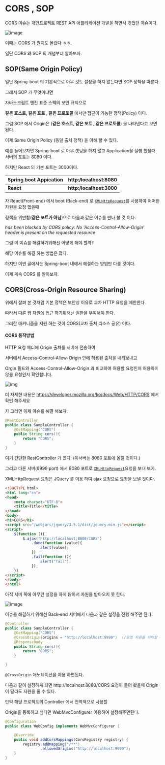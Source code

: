 # **CORS , SOP**



CORS 이슈는 개인프로젝트 REST API  애플리케이션 개발을 하면서 겪었던 이슈이다.

![image](https://user-images.githubusercontent.com/64793712/105623809-0e9d6700-5e60-11eb-8891-0612a5876e68.png)

이때는 CORS 가 뭔지도 몰랐다 ㅎㅎ.



일단 CORS 와 SOP 의 개념부터 알아보자.



## **SOP(Same Origin Policy)**



일단 Spring-boot 의 기본적으로 아무 것도 설정을 하지 않는다면 SOP 정책을 따른다.



그래서 SOP 가 무엇이냐면 

 

자바스크립트 엔진 표준 스펙의 보안 규칙으로

**같은 호스트, 같은 포트 , 같은 프로토콜** 에서만 접근이 가능한 정책(Policy) 이다.



그럼 SOP 에서 Origin은 (**같은 호스트, 같은 포트 , 같은 프로토콜**) 을 나타낸다고 보면된다.



이제 Same Origin Policy (동일 출처 정책) 을 이해 할 수 있다.



예를 들어보자면 Spring-boot 로 아무 셋팅을 하지 않고  Application을 실행 했을때 서버의 포트는 8080 이다.

하지만 React 의 기본 포트는 3000이다.

| Spring boot Appication | http:/localhost:8080     |
| ---------------------- | ------------------------ |
| **React**              | **http:/localhost:3000** |



자 React(Front-end) 에서  boot (Back-end) 로  [`XMLHttpRequest`](https://developer.mozilla.org/ko/docs/Web/API/XMLHttpRequest)를 사용하여 어떠한 자원을 요청 했을때 

정책을 위반함(**같은 포트가 아님**)으로 다음과 같은 이슈를 만나 볼 것 이다.



*has been blocked by CORS policy: No 'Access-Control-Allow-Origin' header is present on the requested resource*



그럼 이 이슈를 해결하기위해선 어떻게 해야 할까?



해당 이슈를 해결 하는 방법은 많다. 



하지만 이번 글에서는 Spring-boot 내에서 해결하는 방법만 다룰 것이다.



이제 계속 CORS 를 알아보자.



## CORS(Cross-Origin Resource Sharing)



위에서 살펴 본 것처럼 기본 정책은 보안상 이유로 교차 HTTP 요청을 제한한다.



따라서 다른 웹 자원에 접근 하기위해선 권한을 부여해야 한다.

그러한 매커니즘을 지원 하는 것이 CORS(교차 출처 리소스 공유) 이다. 



#### **CORS 동작방법**

HTTP  요청 헤더에 Origin  출처를 서버에 전송하여

서버에서 Access-Control-Allow-Origin 안에 허용된 출처을 내려보내고

Orgin 필드와  Access-Control-Allow-Origin 과 비교하여 허용할 요청인지 허용하지 않을 요청인지 확인합니다.

![img](https://mdn.mozillademos.org/files/17214/simple-req-updated.png)



더 자세한 내용은 https://developer.mozilla.org/ko/docs/Web/HTTP/CORS 에서 확인 해주세요





자 그러면 이제 이슈를 해결 해보자.



```java
@RestController
public class SampleController {
    @GetMapping("CORS")
    public String cors(){
        return "CORS";
    }
}
```

여기 간단한 RestController 가 있다. (이서버는 8080 포트에 올릴 것이다.)





그리고 다른 서버(9999 port) 에서  8080 포트로  [`XMLHttpRequest`](https://developer.mozilla.org/ko/docs/Web/API/XMLHttpRequest)요청을 보내 보자.

XMLHttpRequest 요청은 JQuery 를 이용 하여 ajax 요청으로 요청을 보낼 것이다.

```html
<!DOCTYPE html>
<html lang="en">
<head>
    <meta charset="UTF-8">
    <title>Title</title>
</head>
<body>
<h1>CORS</h1>
<script src="/webjars/jquery/3.5.1/dist/jquery.min.js"></script>
<script>
    $(function (){
        $.ajax("http://localhost:8080/CORS")
            .done(function (value){
                alert(value);
            })
            .fail(function (){
                alert("fail");
            });
    })
</script>
</body>
</html>
```



아직 서버 쪽에 아무런 설정을 하지 않아서  자원을 받아오지 못 한다.

![image](https://user-images.githubusercontent.com/64793712/105625095-211c9e00-5e6a-11eb-9d46-225de2e4852b.png)



이슈를 해결하기 위해선 Back-end 서버에서 다음과 같은 설정을 진행 해주면 된다.

```java
@Controller
public class SampleController {
    @GetMapping("CORS")
    @CrossOrigin(origins = "http://localhost:9999")  //요청 자원을 허락할 origin
    @ResponseBody
    public String cors(){
        return "CORS";
    }

}
```

`@CrossOrigin` 애노테이션을 이용 하면된다.



다음과 같이 설정하게 되면 http://localhost:8080/CORS 요청이 들어 왔을때  Origin 이 달라도 자원을 줄 수 있다.

만약  해당 프로젝트의 Controller 에서 전역적으로 사용할 

Origin을 등록하고 싶다면 WebMvcConfigurer 이용하여 설정해주면된다.



```java
@Configuration
public class WebConfig implements WebMvcConfigurer {

    @Override
    public void addCorsMappings(CorsRegistry registry) {
        registry.addMapping("/**")
                .allowedOrigins("http://localhost:9999");
    }
}
```

